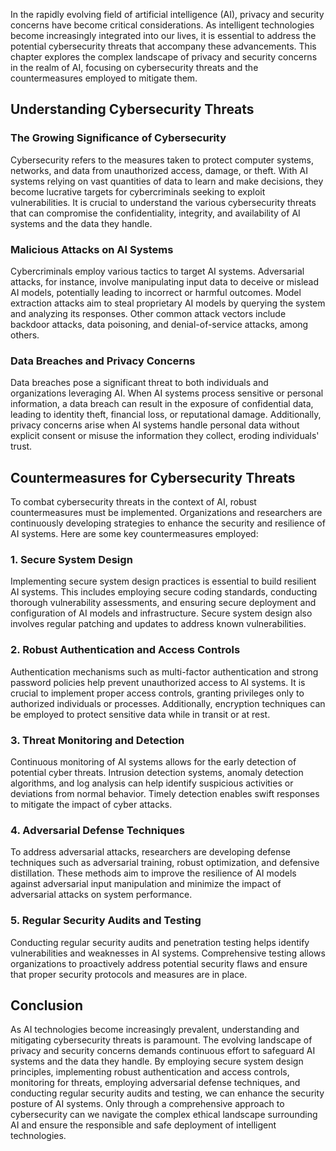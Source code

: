 
In the rapidly evolving field of artificial intelligence (AI), privacy and security concerns have become critical considerations. As intelligent technologies become increasingly integrated into our lives, it is essential to address the potential cybersecurity threats that accompany these advancements. This chapter explores the complex landscape of privacy and security concerns in the realm of AI, focusing on cybersecurity threats and the countermeasures employed to mitigate them.

## Understanding Cybersecurity Threats

### The Growing Significance of Cybersecurity

Cybersecurity refers to the measures taken to protect computer systems, networks, and data from unauthorized access, damage, or theft. With AI systems relying on vast quantities of data to learn and make decisions, they become lucrative targets for cybercriminals seeking to exploit vulnerabilities. It is crucial to understand the various cybersecurity threats that can compromise the confidentiality, integrity, and availability of AI systems and the data they handle.

### Malicious Attacks on AI Systems

Cybercriminals employ various tactics to target AI systems. Adversarial attacks, for instance, involve manipulating input data to deceive or mislead AI models, potentially leading to incorrect or harmful outcomes. Model extraction attacks aim to steal proprietary AI models by querying the system and analyzing its responses. Other common attack vectors include backdoor attacks, data poisoning, and denial-of-service attacks, among others.

### Data Breaches and Privacy Concerns

Data breaches pose a significant threat to both individuals and organizations leveraging AI. When AI systems process sensitive or personal information, a data breach can result in the exposure of confidential data, leading to identity theft, financial loss, or reputational damage. Additionally, privacy concerns arise when AI systems handle personal data without explicit consent or misuse the information they collect, eroding individuals' trust.

## Countermeasures for Cybersecurity Threats

To combat cybersecurity threats in the context of AI, robust countermeasures must be implemented. Organizations and researchers are continuously developing strategies to enhance the security and resilience of AI systems. Here are some key countermeasures employed:

### 1. Secure System Design

Implementing secure system design practices is essential to build resilient AI systems. This includes employing secure coding standards, conducting thorough vulnerability assessments, and ensuring secure deployment and configuration of AI models and infrastructure. Secure system design also involves regular patching and updates to address known vulnerabilities.

### 2. Robust Authentication and Access Controls

Authentication mechanisms such as multi-factor authentication and strong password policies help prevent unauthorized access to AI systems. It is crucial to implement proper access controls, granting privileges only to authorized individuals or processes. Additionally, encryption techniques can be employed to protect sensitive data while in transit or at rest.

### 3. Threat Monitoring and Detection

Continuous monitoring of AI systems allows for the early detection of potential cyber threats. Intrusion detection systems, anomaly detection algorithms, and log analysis can help identify suspicious activities or deviations from normal behavior. Timely detection enables swift responses to mitigate the impact of cyber attacks.

### 4. Adversarial Defense Techniques

To address adversarial attacks, researchers are developing defense techniques such as adversarial training, robust optimization, and defensive distillation. These methods aim to improve the resilience of AI models against adversarial input manipulation and minimize the impact of adversarial attacks on system performance.

### 5. Regular Security Audits and Testing

Conducting regular security audits and penetration testing helps identify vulnerabilities and weaknesses in AI systems. Comprehensive testing allows organizations to proactively address potential security flaws and ensure that proper security protocols and measures are in place.

## Conclusion

As AI technologies become increasingly prevalent, understanding and mitigating cybersecurity threats is paramount. The evolving landscape of privacy and security concerns demands continuous effort to safeguard AI systems and the data they handle. By employing secure system design principles, implementing robust authentication and access controls, monitoring for threats, employing adversarial defense techniques, and conducting regular security audits and testing, we can enhance the security posture of AI systems. Only through a comprehensive approach to cybersecurity can we navigate the complex ethical landscape surrounding AI and ensure the responsible and safe deployment of intelligent technologies.
